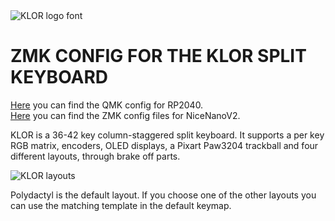 <picture>
  <source media="(prefers-color-scheme: dark)" srcset="/docs/images/klor-font-logo-dark.svg">
  <source media="(prefers-color-scheme: light)" srcset="/docs/images/klor-font-logo-bright.svg">
  <img alt="KLOR logo font" src="/docs/images/klor-font-logo-bright.svg">
</picture>

# ZMK CONFIG FOR THE KLOR SPLIT KEYBOARD

[Here](https://github.com/Lefuneste83/KLOR/tree/main/FIRMWARE/qmk_rp2040/klor) you can find the QMK config for RP2040.\
[Here](https://github.com/Lefuneste83/KLOR/tree/main/FIRMWARE/zmk) you can find the ZMK config files for NiceNanoV2.

KLOR is a 36-42 key column-staggered split keyboard. It supports a per key RGB matrix, encoders, OLED displays, a Pixart Paw3204 trackball and four different layouts, through brake off parts.

![KLOR layouts](/docs/images/klor-layouts.svg)

Polydactyl is the default layout. If you choose one of the other layouts you can use the matching template in the default keymap.
